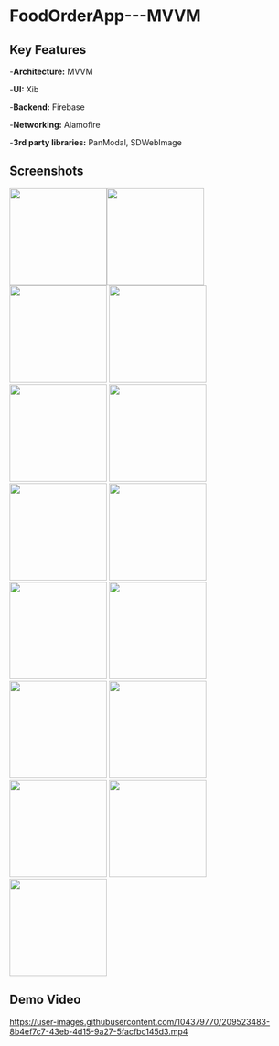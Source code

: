 # FoodOrderApp---MVVM

## Key Features

-**Architecture:** MVVM

-**UI:** Xib

-**Backend:** Firebase

-**Networking:** Alamofire

-**3rd party libraries:** PanModal, SDWebImage



## Screenshots
<img width="170" src="https://user-images.githubusercontent.com/104379770/209480163-dc8f1318-ecc7-45c0-8b26-b38ac5feb7d0.png"><img width="170" src="https://user-images.githubusercontent.com/104379770/209480164-bb2431a9-e4ee-41c8-8bab-3e61f0540876.png">
<img width="170" src="https://user-images.githubusercontent.com/104379770/209480165-c161af4b-31ee-460c-80bc-7a81b37e54da.png">
<img width="170" src="https://user-images.githubusercontent.com/104379770/209524693-defc5928-17c0-4e7b-a793-6c192b10b59b.png">
<img width="170" src="https://user-images.githubusercontent.com/104379770/209523200-3bb14e28-dfc6-4a7d-83ea-62d2788cf231.png">
<img width="170" src="https://user-images.githubusercontent.com/104379770/209480168-1cef552d-abff-4959-b5c8-9cf83c7a4bfc.png">
<img width="170" src="https://user-images.githubusercontent.com/104379770/209480169-98849e36-6ad5-4630-9d28-b6df3846ad4e.png">
<img width="170" src="https://user-images.githubusercontent.com/104379770/209480170-e89fa9d9-00c4-41cb-a913-20340dec9eba.png">
<img width="170" src="https://user-images.githubusercontent.com/104379770/209480171-9e26d2ee-6f91-4ffb-b14d-a8a82eb5e3cc.png">
<img width="170" src="https://user-images.githubusercontent.com/104379770/209480265-6d463558-bdcd-4e6f-9dd1-4d1f80ddb1c2.png">
<img width="170" src="https://user-images.githubusercontent.com/104379770/209480173-28a721a5-e365-42bd-a8b7-55fd1ef1fcbc.png">
<img width="170" src="https://user-images.githubusercontent.com/104379770/209480174-f8ed44e4-f503-4d4b-820e-bd7cee3288f2.png">
<img width="170" src="https://user-images.githubusercontent.com/104379770/209480176-e22f8dbd-9f1c-40fa-b60b-3f2f6087d05c.png">
<img width="170" src="https://user-images.githubusercontent.com/104379770/209480177-22e03277-ec90-4b3f-93db-63ded74359b0.png">
<img width="170" src="https://user-images.githubusercontent.com/104379770/209480179-017660ba-47de-40aa-b123-2204de218397.png">

## Demo Video

https://user-images.githubusercontent.com/104379770/209523483-8b4ef7c7-43eb-4d15-9a27-5facfbc145d3.mp4




